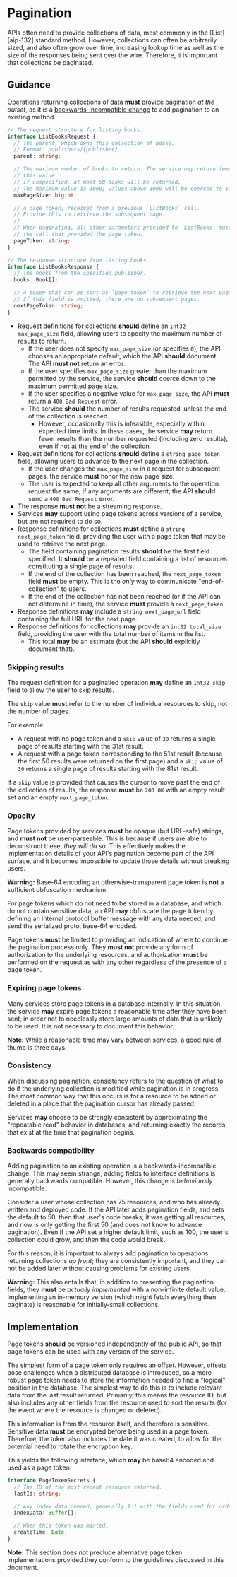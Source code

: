 # Pagination

APIs often need to provide collections of data, most commonly in the
[List][aip-132] standard method. However, collections can often be arbitrarily
sized, and also often grow over time, increasing lookup time as well as the
size of the responses being sent over the wire. Therefore, it is important that
collections be paginated.

## Guidance

Operations returning collections of data **must** provide pagination _at the
outset_, as it is a [backwards-incompatible change](#backwards-compatibility)
to add pagination to an existing method.

```typescript
// The request structure for listing books.
interface ListBooksRequest {
  // The parent, which owns this collection of books.
  // Format: publishers/{publisher}
  parent: string;

  // The maximum number of books to return. The service may return fewer than
  // this value.
  // If unspecified, at most 50 books will be returned.
  // The maximum value is 1000; values above 1000 will be coerced to 1000.
  maxPageSize: bigint;

  // A page token, received from a previous `ListBooks` call.
  // Provide this to retrieve the subsequent page.
  //
  // When paginating, all other parameters provided to `ListBooks` must match
  // the call that provided the page token.
  pageToken: string;
}

// The response structure from listing books.
interface ListBooksResponse {
  // The books from the specified publisher.
  books: Book[];

  // A token that can be sent as `page_token` to retrieve the next page.
  // If this field is omitted, there are no subsequent pages.
  nextPageToken: string;
}
```

- Request definitions for collections **should** define an
  `int32 max_page_size` field, allowing users to specify the maximum number of
  results to return.
  - If the user does not specify `max_page_size` (or specifies `0`), the API
    chooses an appropriate default, which the API **should** document. The API
    **must not** return an error.
  - If the user specifies `max_page_size` greater than the maximum permitted by
    the service, the service **should** coerce down to the maximum permitted
    page size.
  - If the user specifies a negative value for `max_page_size`, the API
    **must** return a `400 Bad Request` error.
  - The service **should** the number of results requested, unless the end of
    the collection is reached.
    - However, occasionally this is infeasible, especially within expected time
      limits. In these cases, the service **may** return fewer results than the
      number requested (including zero results), even if not at the end of the
      collection.
- Request definitions for collections **should** define a `string page_token`
  field, allowing users to advance to the next page in the collection.
  - If the user changes the `max_page_size` in a request for subsequent pages,
    the service **must** honor the new page size.
  - The user is expected to keep all other arguments to the operation request
    the same; if any arguments are different, the API **should** send a
    `400 Bad Request` error.
- The response **must not** be a streaming response.
- Services **may** support using page tokens across versions of a service, but
  are not required to do so.
- Response definitions for collections **must** define a
  `string next_page_token` field, providing the user with a page token that may
  be used to retrieve the next page.
  - The field containing pagination results **should** be the first field
    specified. It **should** be a repeated field containing a list of resources
    constituting a single page of results.
  - If the end of the collection has been reached, the `next_page_token` field
    **must** be empty. This is the _only_ way to communicate
    "end-of-collection" to users.
  - If the end of the collection has not been reached (or if the API can not
    determine in time), the service **must** provide a `next_page_token`.
- Response definitions **may** include a `string next_page_url` field
  containing the full URL for the next page.
- Response definitions for collections **may** provide an `int32 total_size`
  field, providing the user with the total number of items in the list.
  - This total **may** be an estimate (but the API **should** explicitly
    document that).

[rfc-8288]: https://tools.ietf.org/html/rfc8288

### Skipping results

The request definition for a paginatied operation **may** define an
`int32 skip` field to allow the user to skip results.

The `skip` value **must** refer to the number of individual resources to skip,
not the number of pages.

For example:

- A request with no page token and a `skip` value of `30` returns a single page
  of results starting with the 31st result.
- A request with a page token corresponding to the 51st result (because the
  first 50 results were returned on the first page) and a `skip` value of `30`
  returns a single page of results starting with the 81st result.

If a `skip` value is provided that causes the cursor to move past the end of
the collection of results, the response **must** be `200 OK` with an empty
result set and an empty `next_page_token`.

### Opacity

Page tokens provided by services **must** be opaque (but URL-safe) strings, and
**must not** be user-parseable. This is because if users are able to
deconstruct these, _they will do so_. This effectively makes the implementation
details of your API's pagination become part of the API surface, and it becomes
impossible to update those details without breaking users.

**Warning:** Base-64 encoding an otherwise-transparent page token is **not** a
sufficient obfuscation mechanism.

For page tokens which do not need to be stored in a database, and which do not
contain sensitive data, an API **may** obfuscate the page token by defining an
internal protocol buffer message with any data needed, and send the serialized
proto, base-64 encoded.

Page tokens **must** be limited to providing an indication of where to continue
the pagination process only. They **must not** provide any form of
authorization to the underlying resources, and authorization **must** be
performed on the request as with any other regardless of the presence of a page
token.

### Expiring page tokens

Many services store page tokens in a database internally. In this situation,
the service **may** expire page tokens a reasonable time after they have been
sent, in order not to needlessly store large amounts of data that is unlikely
to be used. It is not necessary to document this behavior.

**Note:** While a reasonable time may vary between services, a good rule of
thumb is three days.

### Consistency

When discussing pagination, consistency refers to the question of what to do if
the underlying collection is modified while pagination is in progress. The most
common way that this occurs is for a resource to be added or deleted in a place
that the pagination cursor has already passed.

Services **may** choose to be strongly consistent by approximating the
"repeatable read" behavior in databases, and returning exactly the records that
exist at the time that pagination begins.

### Backwards compatibility

Adding pagination to an existing operation is a backwards-incompatible change.
This may seem strange; adding fields to interface definitions is generally
backwards compatible. However, this change is _behaviorally_ incompatible.

Consider a user whose collection has 75 resources, and who has already written
and deployed code. If the API later adds pagination fields, and sets the
default to 50, then that user's code breaks; it was getting all resources, and
now is only getting the first 50 (and does not know to advance pagination).
Even if the API set a higher default limit, such as 100, the user's collection
could grow, and _then_ the code would break.

For this reason, it is important to always add pagination to operations
returning collections _up front_; they are consistently important, and they can
not be added later without causing problems for existing users.

**Warning:** This also entails that, in addition to presenting the pagination
fields, they **must** be _actually implemented_ with a non-infinite default
value. Implementing an in-memory version (which might fetch everything then
paginate) is reasonable for initially-small collections.

## Implementation

Page tokens **should** be versioned independently of the public API, so that
page tokens can be used with any version of the service.

The simplest form of a page token only requires an offset. However, offsets
pose challenges when a distributed database is introduced, so a more robust
page token needs to store the information needed to find a "logical" position
in the database. The simplest way to do this is to include relevant data from
the last result returned. Primarily, this means the resource ID, but also
includes any other fields from the resource used to sort the results (for the
event where the resource is changed or deleted).

This information is from the resource itself, and therefore is sensitive.
Sensitive data **must** be encrypted before being used in a page token.
Therefore, the token also includes the date it was created, to allow for the
potential need to rotate the encryption key.

This yields the following interface, which **may** be base64 encoded and used
as a page token:

```typescript
interface PageTokenSecrets {
  // The ID of the most recent resource returned.
  lastId: string;

  // Any index data needed, generally 1:1 with the fields used for ordering.
  indexData: Buffer[];

  // When this token was minted.
  createTime: Date;
}
```

**Note:** This section does not preclude alternative page token implementations
provided they conform to the guidelines discussed in this document.
